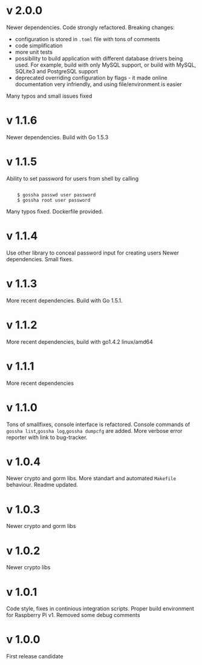 # v 2.0.0
Newer dependencies. Code strongly refactored.
Breaking changes:

- configuration is stored in `.toml` file with tons of comments
- code simplification
- more unit tests
- possibility to build application with different database drivers being used. For example, build with only MySQL support, or build with MySQL, SQLite3 and PostgreSQL support
- deprecated overriding configuration by flags - it made online documentation very infriendly, and using file/environment is easier

Many typos and small issues fixed



# v 1.1.6
Newer dependencies. Build with Go 1.5.3

# v 1.1.5
Ability to set password for users from shell by calling

```shell

	$ gossha passwd user password
	$ gossha root user password	

```
	
Many typos fixed. Dockerfile provided.

# v 1.1.4
Use other library to conceal password input for creating users
Newer dependencies. Small fixes.

# v 1.1.3
More recent dependencies. Build with Go 1.5.1.

# v 1.1.2
More recent dependencies, build with go1.4.2 linux/amd64

# v 1.1.1
More recent dependencies

# v 1.1.0
Tons of smallfixes, console interface is refactored. Console commands of `gossha list`,`gossha log`,`gossha dumpcfg` are added.
More verbose error reporter with link to bug-tracker.

# v 1.0.4
Newer crypto and gorm libs. More standart and automated `Makefile` behaviour. Readme updated.

# v 1.0.3
Newer crypto and gorm libs

# v 1.0.2
Newer crypto libs

# v 1.0.1
Code style, fixes in continious integration scripts.
Proper build environment for Raspberry Pi v1.
Removed some debug comments

# v 1.0.0
First release candidate
